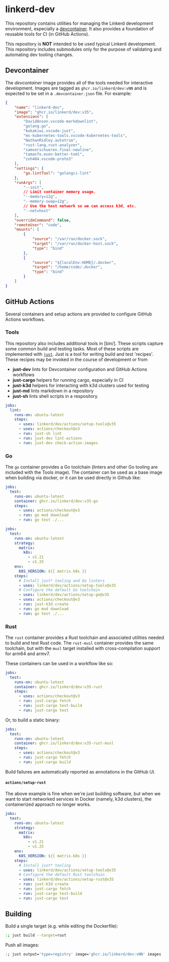 # linkerd-dev

This repository contains utilities for managing the Linkerd development
environment, especially a [devcontainer](https://containers.dev/). It also
provides a foundation of reusable tools for CI (in GitHub Actions).

This repository is **NOT** intended to be used typical Linkerd development. This
repository includes submodules only for the purpose of validating and automating
dev tooling changes.

## Devcontainer

The *devcontainer* image provides all of the tools needed for interactive
development. Images are tagged as `ghcr.io/linkerd/dev:vNN` and is expected to
be set in a `.devcontainer.json` file. For example:

```json
{
    "name": "linkerd-dev",
    "image": "ghcr.io/linkerd/dev:v35",
    "extensions": [
        "DavidAnson.vscode-markdownlint",
        "golang.go",
        "kokakiwi.vscode-just",
        "ms-kubernetes-tools.vscode-kubernetes-tools",
        "NathanRidley.autotrim",
        "rust-lang.rust-analyzer",
        "samverschueren.final-newline",
        "tamasfe.even-better-toml",
        "zxh404.vscode-proto3"
    ],
    "settings": {
        "go.lintTool": "golangci-lint"
    },
    "runArgs": [
        "--init",
        // Limit container memory usage.
        "--memory=12g",
        "--memory-swap=12g",
        // Use the host network so we can access k3d, etc.
        "--net=host"
    ],
    "overrideCommand": false,
    "remoteUser": "code",
    "mounts": [
        {
            "source": "/var/run/docker.sock",
            "target": "/var/run/docker-host.sock",
            "type": "bind"
        },
        {
            "source": "${localEnv:HOME}/.docker",
            "target": "/home/code/.docker",
            "type": "bind"
        }
    ]
}
```

## GitHub Actions

Several containers and setup actions are provided to configure GitHub Actions
workflows.

### Tools

This repository also includes additional tools in [bin/]. These scripts capture
some common build and testing tasks. Most of these scripts are implemented with
[`just`](https://just.systems/). Just is a tool for writing build and test
'recipes'. These recipes may be invoked in the course of development or from

- **just-dev** lints for Devcontainer configuration and GitHub Actions workflows
- **just-cargo** helpers for running cargo, especially in CI
- **just-k3d** helpers for interacting with k3d clusters used for testing
- **just-md** lints markdown in a repository
- **just-sh** lints shell scripts in a respository.

```yaml
jobs:
  lint:
    runs-on: ubuntu-latest
    steps:
      - uses: linkerd/dev/actions/setup-tools@v35
      - uses: actions/checkout@v3
      - run: just-sh lint
      - run: just-dev lint-actions
      - run: just-dev check-action-images
```

### Go

The `go` container provides a Go toolchain (linters and other Go tooling are
included with the Tools image). The container can be used as a base image when
building via docker, or it can be used directly in Github like:

```yaml
jobs:
  test:
    runs-on: ubuntu-latest
    container: ghcr.io/linkerd/dev:v35-go
    steps:
      - uses: actions/checkout@v3
      - run: go mod download
      - run: go test ./...
```

```yaml
jobs:
  test:
    runs-on: ubuntu-latest
    strategy:
      matrix:
        k8s:
          - v1.21
          - v1.25
    env:
      K8S_VERSION: ${{ matrix.k8s }}
    steps:
      # Install just* tooling and Go linters
      - uses: linkerd/dev/actions/setup-tools@v35
      # Configure the default Go toolchain
      - uses: linkerd/dev/actions/setup-go@v35
      - uses: actions/checkout@v3
      - run: just-k3d create
      - run: go mod download
      - run: go test ./...
```

### Rust

The `rust` container provides a Rust toolchain and associated utilities needed
to build and test Rust code. The `rust-musl` container provides the same
toolchain, but with the `musl` target installed with cross-compilation support
for arm64 and armv7.

These containers can be used in a workflow like so:

```yaml
jobs:
  test:
    runs-on: ubuntu-latest
    container: ghcr.io/linkerd/dev:v35-rust
    steps:
      - uses: actions/checkout@v3
      - run: just-cargo fetch
      - run: just-cargo test-build
      - run: just-cargo test
```

Or, to build a static binary:

```yaml
jobs:
  test:
    runs-on: ubuntu-latest
    container: ghcr.io/linkerd/dev:v35-rust-musl
    steps:
      - uses: actions/checkout@v3
      - run: just-cargo fetch
      - run: just-cargo build
```

Build failures are automatically reported as annotations in the GitHub UI.

#### `actions/setup-rust`

The above example is fine when we're just building software, but when we want to
start networked services in Docker (namely, k3d clusters), the containerized
approach no longer works.

```yaml
jobs:
  test:
    runs-on: ubuntu-latest
    strategy:
      matrix:
        k8s:
          - v1.21
          - v1.25
    env:
      K8S_VERSION: ${{ matrix.k8s }}
    steps:
      # Install just* tooling
      - uses: linkerd/dev/actions/setup-tools@v35
      # Configure the default Rust toolchain
      - uses: linkerd/dev/actions/setup-rust@v35
      - run: just-k3d create
      - run: just-cargo fetch
      - run: just-cargo test-build
      - run: just-cargo test
```

## Building

Build a single target (e.g. while editing the Dockerfile):

```sh
:; just build --target=rust
```

Push all images:

```sh
:; just output='type=registry' image='ghcr.io/linkerd/dev:vNN' images
```

